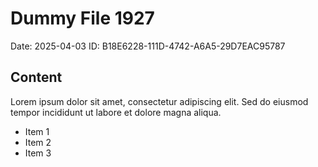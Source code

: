 # Dummy File 1927

Date: 2025-04-03
ID: B18E6228-111D-4742-A6A5-29D7EAC95787

## Content

Lorem ipsum dolor sit amet, consectetur adipiscing elit.
Sed do eiusmod tempor incididunt ut labore et dolore magna aliqua.

* Item 1
* Item 2
* Item 3

